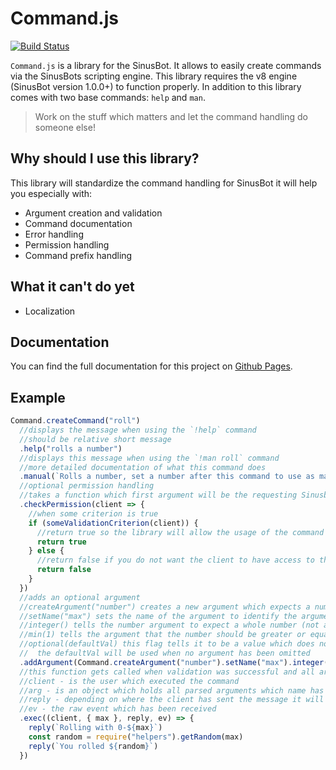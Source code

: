 # Command.js

[![Build Status](https://travis-ci.com/Multivit4min/Sinusbot-Command.svg?branch=master)](https://travis-ci.com/Multivit4min/Sinusbot-Command)

`Command.js` is a library for the SinusBot. It allows to easily create commands via the SinusBots scripting engine. This library requires the v8 engine (SinusBot version 1.0.0+) to function properly. In addition to this library comes with two base commands: `help` and `man`. 

> Work on the stuff which matters and let the command handling do someone else!

## Why should I use this library?

This library will standardize the command handling for SinusBot it will help you especially with:

  - Argument creation and validation
  - Command documentation
  - Error handling
  - Permission handling
  - Command prefix handling

## What it can't do yet

  - Localization
  
## Documentation

You can find the full documentation for this project on [Github Pages](https://multivit4min.github.io/Sinusbot-Command).

## Example

```javascript
Command.createCommand("roll")
  //displays the message when using the `!help` command
  //should be relative short message
  .help("rolls a number")
  //displays this message when using the `!man roll` command
  //more detailed documentation of what this command does
  .manual(`Rolls a number, set a number after this command to use as maximum`)
  //optional permission handling
  //takes a function which first argument will be the requesting Sinusbot Client
  .checkPermission(client => {
    //when some criterion is true
    if (someValidationCriterion(client)) {
      //return true so the library will allow the usage of the command to the client
      return true
    } else {
      //return false if you do not want the client to have access to this command
      return false
    }
  })
  //adds an optional argument
  //createArgument("number") creates a new argument which expects a number
  //setName("max") sets the name of the argument to identify the argument later
  //integer() tells the number argument to expect a whole number (not a floating point)
  //min(1) tells the argument that the number should be greater or equal to 1
  //optional(defaultVal) this flag tells it to be a value which does not necessarily be omitted
  //  the defaultVal will be used when no argument has been omitted
  .addArgument(Command.createArgument("number").setName("max").integer().min(1).optional(10))
  //this function gets called when validation was successful and all arguments have been parsed successful
  //client - is the user which executed the command
  //arg - is an object which holds all parsed arguments which name has been set via the arguments .setName() function
  //reply - depending on where the client has sent the message it will automatically reply to the client, channel or server chat
  //ev - the raw event which has been received
  .exec((client, { max }, reply, ev) => {
    reply(`Rolling with 0-${max}`)
    const random = require("helpers").getRandom(max)
    reply(`You rolled ${random}`)
  })
```
